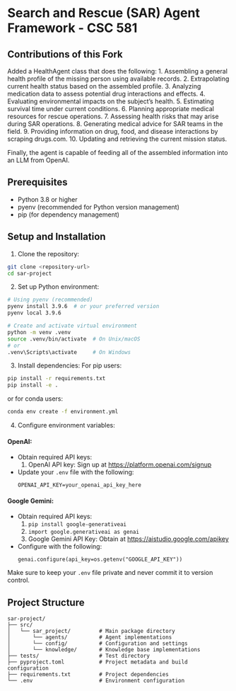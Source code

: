 # Search and Rescue (SAR) Agent Framework - CSC 581

## Contributions of this Fork
Added a HealthAgent class that does the following:
            1. Assembling a general health profile of the missing person using available records.
            2. Extrapolating current health status based on the assembled profile.
            3. Analyzing medication data to assess potential drug interactions and effects.
            4. Evaluating environmental impacts on the subject’s health.
            5. Estimating survival time under current conditions.
            6. Planning appropriate medical resources for rescue operations.
            7. Assessing health risks that may arise during SAR operations.
            8. Generating medical advice for SAR teams in the field.
            9. Providing information on drug, food, and disease interactions by scraping drugs.com.
            10. Updating and retrieving the current mission status.

Finally, the agent is capable of feeding all of the assembled information into an LLM from OpenAI.

## Prerequisites

- Python 3.8 or higher
- pyenv (recommended for Python version management)
- pip (for dependency management)

## Setup and Installation

1. Clone the repository:
```bash
git clone <repository-url>
cd sar-project
```

2. Set up Python environment:
```bash
# Using pyenv (recommended)
pyenv install 3.9.6  # or your preferred version
pyenv local 3.9.6

# Create and activate virtual environment
python -m venv .venv
source .venv/bin/activate  # On Unix/macOS
# or
.venv\Scripts\activate     # On Windows
```

3. Install dependencies:
For pip users:
```bash
pip install -r requirements.txt
pip install -e .
```
or for conda users:
```bash
conda env create -f environment.yml
```

4. Configure environment variables:

#### OpenAI:
- Obtain required API keys:
  1. OpenAI API key: Sign up at https://platform.openai.com/signup
- Update your `.env` file with the following:
    ```
    OPENAI_API_KEY=your_openai_api_key_here
    ```
#### Google Gemini:
- Obtain required API keys:
  1. ``` pip install google-generativeai ```
  2. ``` import google.generativeai as genai ```
  3. Google Gemini API Key: Obtain at https://aistudio.google.com/apikey
- Configure with the following:
  ```
  genai.configure(api_key=os.getenv("GOOGLE_API_KEY"))
  ```

Make sure to keep your `.env` file private and never commit it to version control.

## Project Structure

```
sar-project/
├── src/
│   └── sar_project/         # Main package directory
│       └── agents/          # Agent implementations
│       └── config/          # Configuration and settings
│       └── knowledge/       # Knowledge base implementations
├── tests/                   # Test directory
├── pyproject.toml           # Project metadata and build configuration
├── requirements.txt         # Project dependencies
└── .env                     # Environment configuration
```
